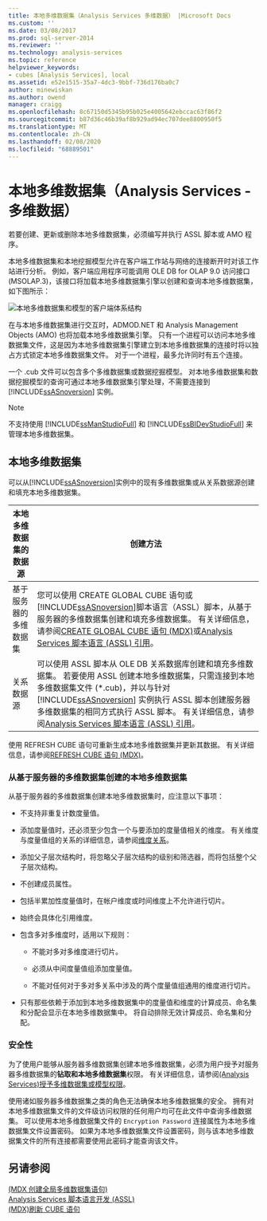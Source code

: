 ```yaml
---
title: 本地多维数据集（Analysis Services 多维数据） |Microsoft Docs
ms.custom: ''
ms.date: 03/08/2017
ms.prod: sql-server-2014
ms.reviewer: ''
ms.technology: analysis-services
ms.topic: reference
helpviewer_keywords:
- cubes [Analysis Services], local
ms.assetid: e52e1515-35a7-4dc3-9bbf-736d176ba0c7
author: minewiskan
ms.author: owend
manager: craigg
ms.openlocfilehash: 8c67150d5345b95b025e4005642ebccac63f86f2
ms.sourcegitcommit: b87d36c46b39af8b929ad94ec707dee8800950f5
ms.translationtype: MT
ms.contentlocale: zh-CN
ms.lasthandoff: 02/08/2020
ms.locfileid: "68889501"
---
```

# <a name="local-cubes-analysis-services---multidimensional-data"></a>本地多维数据集（Analysis Services - 多维数据）
  若要创建、更新或删除本地多维数据集，必须编写并执行 ASSL 脚本或 AMO 程序。  
  
 本地多维数据集和本地挖掘模型允许在客户端工作站与网络的连接断开时对该工作站进行分析。 例如，客户端应用程序可能调用 OLE DB for OLAP 9.0 访问接口 (MSOLAP.3)，该接口将加载本地多维数据集引擎以创建和查询本地多维数据集，如下图所示：  
  
 ![本地多维数据集和模型的客户端体系结构](https://docs.microsoft.com/analysis-services/analysis-services/dev-guide/media/as-localcubearch9.gif "本地多维数据集和模型的客户端体系结构")  
  
 在与本地多维数据集进行交互时，ADMOD.NET 和 Analysis Management Objects (AMO) 也将加载本地多维数据集引擎。 只有一个进程可以访问本地多维数据集文件，这是因为本地多维数据集引擎建立到本地多维数据集的连接时将以独占方式锁定本地多维数据集文件。 对于一个进程，最多允许同时有五个连接。  
  
 一个 .cub 文件可以包含多个多维数据集或数据挖掘模型。 对本地多维数据集和数据挖掘模型的查询可通过本地多维数据集引擎处理，不需要连接到 [!INCLUDE[ssASnoversion](../../../includes/ssasnoversion-md.md)] 实例。  
  
> [!NOTE]  
>  不支持使用 [!INCLUDE[ssManStudioFull](../../../includes/ssmanstudiofull-md.md)] 和 [!INCLUDE[ssBIDevStudioFull](../../../includes/ssbidevstudiofull-md.md)] 来管理本地多维数据集。  
  
## <a name="local-cubes"></a>本地多维数据集  
 可以从[!INCLUDE[ssASnoversion](../../../includes/ssasnoversion-md.md)]实例中的现有多维数据集或从关系数据源创建和填充本地多维数据集。  
  
|本地多维数据集的数据源|创建方法|  
|------------------------------------|---------------------|  
|基于服务器的多维数据集|您可以使用 CREATE GLOBAL CUBE 语句或[!INCLUDE[ssASnoversion](../../../includes/ssasnoversion-md.md)]脚本语言（ASSL）脚本，从基于服务器的多维数据集创建和填充多维数据集。 有关详细信息，请参阅[CREATE GLOBAL CUBE 语句 &#40;MDX&#41;](/sql/mdx/mdx-data-definition-create-global-cube)或[Analysis Services 脚本语言 &#40;ASSL&#41; 引用](https://docs.microsoft.com/bi-reference/assl/analysis-services-scripting-language-assl-for-xmla)。|  
|关系数据源|可以使用 ASSL 脚本从 OLE DB 关系数据库创建和填充多维数据集。 若要使用 ASSL 创建本地多维数据集，只需连接到本地多维数据集文件 (*.cub)，并以与针对 [!INCLUDE[ssASnoversion](../../../includes/ssasnoversion-md.md)] 实例执行 ASSL 脚本创建服务器多维数据集的相同方式执行 ASSL 脚本。 有关详细信息，请参阅[Analysis Services 脚本语言 &#40;ASSL&#41; 引用](https://docs.microsoft.com/bi-reference/assl/analysis-services-scripting-language-assl-for-xmla)。|  
  
 使用 REFRESH CUBE 语句可重新生成本地多维数据集并更新其数据。 有关详细信息，请参阅[REFRESH CUBE 语句 &#40;MDX&#41;](/sql/mdx/mdx-data-definition-refresh-cube)。  
  
### <a name="local-cubes-created-from-server-based-cubes"></a>从基于服务器的多维数据集创建的本地多维数据集  
 从基于服务器的多维数据集创建本地多维数据集时，应注意以下事项：  
  
-   不支持非重复计数度量值。  
  
-   添加度量值时，还必须至少包含一个与要添加的度量值相关的维度。 有关维度与度量值组的关系的详细信息，请参阅[维度关系](../../multidimensional-models-olap-logical-cube-objects/dimension-relationships.md)。  
  
-   添加父子层次结构时，将忽略父子层次结构的级别和筛选器，而将包括整个父子层次结构。  
  
-   不创建成员属性。  
  
-   包括半累加性度量值时，在帐户维度或时间维度上不允许进行切片。  
  
-   始终会具体化引用维度。  
  
-   包含多对多维度时，适用以下规则：  
  
    -   不能对多对多维度进行切片。  
  
    -   必须从中间度量值组添加度量值。  
  
    -   不能对任何对于多对多关系中涉及的两个度量值组通用的维度进行切片。  
  
-   只有那些依赖于添加到本地多维数据集中的度量值和维度的计算成员、命名集和分配会显示在本地多维数据集中。 将自动排除无效计算成员、命名集和分配。  
  
### <a name="security"></a>安全性  
 为了使用户能够从服务器多维数据集创建本地多维数据集，必须为用户授予对服务器多维数据集的**钻取和本地多维数据集**权限。 有关详细信息，请参阅[&#40;Analysis Services&#41;授予多维数据集或模型权限](../../multidimensional-models/grant-cube-or-model-permissions-analysis-services.md)。  
  
 使用诸如服务器多维数据集之类的角色无法确保本地多维数据集的安全。 拥有对本地多维数据集文件的文件级访问权限的任何用户均可在此文件中查询多维数据集。 可以使用本地多维数据集文件的 `Encryption Password` 连接属性为本地多维数据集文件设置密码。 如果为本地多维数据集文件设置密码，则与该本地多维数据集文件的所有连接都需要使用此密码才能查询该文件。  
  
## <a name="see-also"></a>另请参阅  
 [&#40;MDX 创建全局多维数据集语句&#41;](/sql/mdx/mdx-data-definition-create-global-cube)   
 [Analysis Services 脚本语言开发 &#40;ASSL&#41;](../scripting-language-assl/developing-with-analysis-services-scripting-language-assl.md)   
 [&#40;MDX&#41;刷新 CUBE 语句](/sql/mdx/mdx-data-definition-refresh-cube)  
  
  
